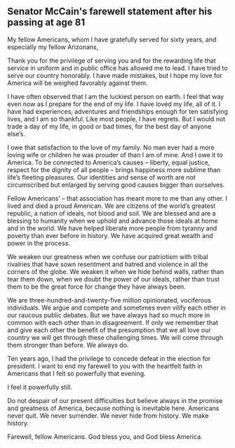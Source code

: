 ## Senator McCain's farewell statement after his passing at age 81

My fellow Americans, whom I have gratefully served for sixty years, and especially my fellow Arizonans,

Thank you for the privilege of serving you and for the rewarding life that service in uniform and in public office has allowed me to lead. I have tried to serve our country honorably. I have made mistakes, but I hope my love for America will be weighed favorably against them.

I have often observed that I am the luckiest person on earth. I feel that way even now as I prepare for the end of my life. I have loved my life, all of it. I have had experiences, adventures and friendships enough for ten satisfying lives, and I am so thankful. Like most people, I have regrets. But I would not trade a day of my life, in good or bad times, for the best day of anyone else’s.

I owe that satisfaction to the love of my family. No man ever had a more loving wife or children he was prouder of than I am of mine. And I owe it to America. To be connected to America’s causes – liberty, equal justice, respect for the dignity of all people – brings happiness more sublime than life’s fleeting pleasures. Our identities and sense of worth are not circumscribed but enlarged by serving good causes bigger than ourselves.

Fellow Americans’ – that association has meant more to me than any other. I lived and died a proud American. We are citizens of the world’s greatest republic, a nation of ideals, not blood and soil. We are blessed and are a blessing to humanity when we uphold and advance those ideals at home and in the world. We have helped liberate more people from tyranny and poverty than ever before in history. We have acquired great wealth and power in the process.

We weaken our greatness when we confuse our patriotism with tribal rivalries that have sown resentment and hatred and violence in all the corners of the globe. We weaken it when we hide behind walls, rather than tear them down, when we doubt the power of our ideals, rather than trust them to be the great force for change they have always been.

We are three-hundred-and-twenty-five million opinionated, vociferous individuals. We argue and compete and sometimes even vilify each other in our raucous public debates. But we have always had so much more in common with each other than in disagreement. If only we remember that and give each other the benefit of the presumption that we all love our country we will get through these challenging times. We will come through them stronger than before. We always do.

Ten years ago, I had the privilege to concede defeat in the election for president. I want to end my farewell to you with the heartfelt faith in Americans that I felt so powerfully that evening.

I feel it powerfully still.

Do not despair of our present difficulties but believe always in the promise and greatness of America, because nothing is inevitable here. Americans never quit. We never surrender. We never hide from history. We make history.

Farewell, fellow Americans. God bless you, and God bless America.
